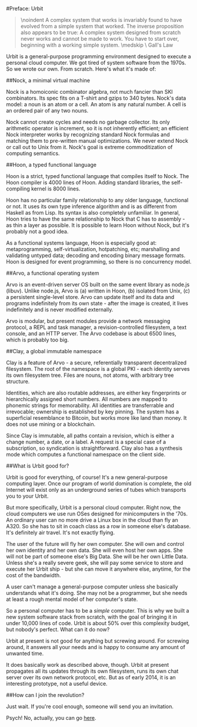 #Preface: Urbit

> \noindent A complex system that works is invariably found to have evolved from a
> simple system that worked. The inverse proposition also appears to be true:
> A complex system designed from scratch never works and cannot be made to
> work. You have to start over, beginning with a working simple system.
> \medskip \\
> Gall's Law


Urbit is a general-purpose programming environment designed to execute a personal cloud computer. We got tired of system software from the 1970s. So we wrote our own. From scratch. Here's what it's made of:

##Nock, a minimal virtual machine

Nock is a homoiconic combinator algebra, not much fancier than SKI combinators. Its spec fits on a T-shirt and gzips to 340 bytes. Nock's data model: a noun is an atom or a cell. An atom is any natural number. A cell is an ordered pair of any two nouns. 

Nock cannot create cycles and needs no garbage collector. Its only arithmetic operator is increment, so it is not inherently efficient; an efficient Nock interpreter works by recognizing standard Nock formulas and matching them to pre-written manual optimizations. We never extend Nock or call out to Unix from it. Nock's goal is extreme commoditization of computing semantics.


##Hoon, a typed functional language 

Hoon is a strict, typed functional language that compiles itself to Nock. The Hoon compiler is 4000 lines of Hoon. Adding standard libraries, the self-compiling kernel is 8000 lines.

Hoon has no particular family relationship to any older language, functional or not. It uses its own type inference algorithm and is as different from Haskell as from Lisp. Its syntax is also completely unfamiliar. In general, Hoon tries to have the same relationship to Nock that C has to assembly - as thin a layer as possible. It is possible to learn Hoon without Nock, but it's probably not a good idea.

As a functional systems language, Hoon is especially good at: metaprogramming, self-virtualization, hotpatching, etc; marshalling and validating untyped data; decoding and encoding binary message formats. Hoon is designed for event programming, so there is no concurrency model.

##Arvo, a functional operating system

Arvo is an event-driven server OS built on the same event library as node.js (libuv). Unlike node.js, Arvo is (a) written in Hoon, (b) isolated from Unix, (c) a persistent single-level store. Arvo can update itself and its data and programs indefinitely from its own state - after the image is created, it lives indefinitely and is never modified externally.

Arvo is modular, but present modules provide a network messaging protocol, a REPL and task manager, a revision-controlled filesystem, a text console, and an HTTP server. The Arvo codebase is about 6500 lines, which is probably too big.

##Clay, a global immutable namespace

Clay is a feature of Arvo - a secure, referentially transparent decentralized filesystem. The root of the namespace is a global PKI - each identity serves its own filesystem tree. Files are nouns, not atoms, with arbitrary tree structure.

Identities, which are also routable addresses, are either key fingerprints or hierarchically assigned short numbers. All numbers are mapped to phonemic strings for memorability. All identities are transferrable and irrevocable; ownership is established by key pinning. The system has a superficial resemblance to Bitcoin, but works more like land than money. It does not use mining or a blockchain.

Since Clay is immutable, all paths contain a revision, which is either a change number, a date, or a label. A request is a special case of a subscription, so syndication is straightforward. Clay also has a synthesis mode which computes a functional namespace on the client side.

##What is Urbit good for?

Urbit is good for everything, of course! It's a new general-purpose computing layer. Once our program of world domination is complete, the old Internet will exist only as an underground series of tubes which transports you to your Urbit.

But more specifically, Urbit is a personal cloud computer. Right now, the cloud computers we use run OSes designed for minicomputers in the '70s. An ordinary user can no more drive a Linux box in the cloud than fly an A320. So she has to sit in coach class as a row in someone else's database. It's definitely air travel. It's not exactly flying.

The user of the future will fly her own computer. She will own and control her own identity and her own data. She will even host her own apps. She will not be part of someone else's Big Data. She will be her own Little Data. Unless she's a really severe geek, she will pay some service to store and execute her Urbit ship - but she can move it anywhere else, anytime, for the cost of the bandwidth.

A user can't manage a general-purpose computer unless she basically understands what it's doing. She may not be a programmer, but she needs at least a rough mental model of her computer's state.

So a personal computer has to be a *simple* computer. This is why we built a new system software stack from scratch, with the goal of bringing it in under 10,000 lines of code. Urbit is about 50% over this complexity budget, but nobody's perfect.
What can it do now?

Urbit at present is not good for anything but screwing around. For screwing around, it answers all your needs and is happy to consume any amount of unwanted time.

It does basically work as described above, though. Urbit at present propagates all its updates through its own filesystem, runs its own chat server over its own network protocol, etc. But as of early 2014, it is an interesting prototype, not a useful device.

##How can I join the revolution?

Just wait. If you're cool enough, someone will send you an invitation.

Psych! No, actually, you can go [here](www.urbit.org/setup).

